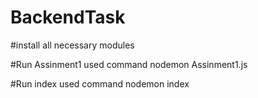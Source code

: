 # BackendTask

#install all necessary modules

#Run Assinment1 used command nodemon Assinment1.js

#Run index used command nodemon index
